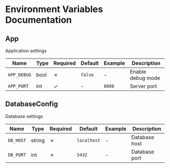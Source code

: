 # Environment Variables Documentation

## App

Application settings

| Name | Type | Required | Default | Example | Description |
|--------|------|----------|---------|---------|-------------|
| `APP_DEBUG` | bool | ✗ | `false` | - | Enable debug mode |
| `APP_PORT` | int | ✓ | - | `8080` | Server port |

## DatabaseConfig

Database settings

| Name | Type | Required | Default | Example | Description |
|--------|------|----------|---------|---------|-------------|
| `DB_HOST` | string | ✗ | `localhost` | - | Database host |
| `DB_PORT` | int | ✗ | `5432` | - | Database port | 